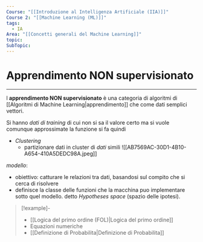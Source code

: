 ```yaml
---
Course: "[[Introduzione al Intelligenza Artificiale (IIA)]]"
Course 2: "[[Machine Learning (ML)]]"
tags:
  - IA
Area: "[[Concetti generali del Machine Learning]]"
topic: 
SubTopic: 
---
```


# Apprendimento NON supervisionato
---
l __apprendimento NON supervisionato__ è una categoria di algoritmi di [[Algoritmi di Machine Learning|apprendimento]] che come dati semplici vettori.

Si hanno _dati di training_ di cui non si sa il valore certo ma si vuole comunque approssimate la funzione si fa quindi 
- _Clustering_
	- partizionare dati in cluster di _dati_ simili 
![[AB7569AC-30D1-4B10-A654-410A5DEDC98A.jpeg]]

_modello_: 
- obiettivo: catturare le relazioni tra dati, basandosi sul compito che si cerca di risolvere
- definisce la classe delle funzioni  che la macchina puo implementare sotto quel modello. detto _Hypotheses space_ (spazio delle ipotesi). 
	
>[!example]- 
> - [[Logica del primo ordine (FOL)|Logica del primo ordine]]
> - Equazioni numeriche
> - [[Definizione di Probabilita|Definizione di Probabilita]]
